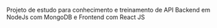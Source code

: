 Projeto de estudo para conhecimento e treinamento de API Backend em NodeJs com MongoDB e Frontend com React JS


